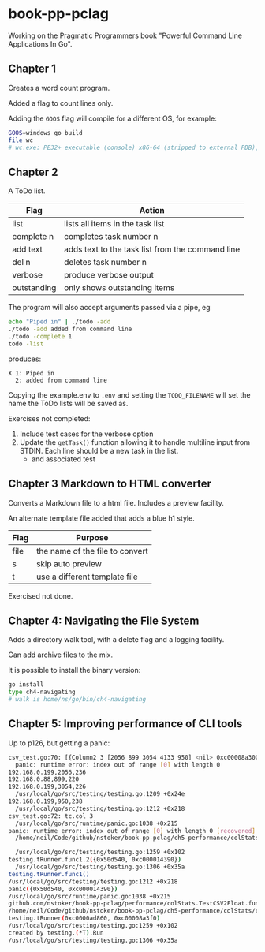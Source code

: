 # book-pp-pclag

Working on the Pragmatic Programmers book "Powerful Command Line Applications In Go".

## Chapter 1

Creates a word count program.

Added a flag to count lines only.

Adding the `GOOS` flag will compile for a different OS, for example:

```bash
GOOS=windows go build
file wc
# wc.exe: PE32+ executable (console) x86-64 (stripped to external PDB), for MS Windows
```

## Chapter 2

A ToDo list.

Flag       | Action
-----------|--------
list       | lists all items in the task list
complete n | completes task number n
add text   | adds text to the task list from the command line
del n      | deletes task number n
verbose    | produce verbose output
outstanding| only shows outstanding items

The program will also accept arguments passed via a pipe, eg

```bash
echo "Piped in" | ./todo -add
./todo -add added from command line
./todo -complete 1
todo -list
```

produces:

```text
X 1: Piped in
  2: added from command line
```

Copying the example.env to `.env` and setting the `TODO_FILENAME` will set the name the ToDo lists
will be saved as.

Exercises not completed:

1. Include test cases for the verbose option
1. Update the `getTask()` function allowing it to handle multiline input from STDIN. Each line should be a new task in the list.
   - and associated test

## Chapter 3 Markdown to HTML converter

Converts a Markdown file to a html file. Includes a preview facility.

An alternate template file added that adds a blue h1 style.

Flag | Purpose
-----|---------
file | the name of the file to convert
s    | skip auto preview
t    | use a different template file

Exercised not done.

## Chapter 4: Navigating the File System

Adds a directory walk tool, with a delete flag and a logging facility.

Can add archive files to the mix.

It is possible to install the binary version:

```bash
go install
type ch4-navigating
# walk is home/ns/go/bin/ch4-navigating
```

## Chapter 5: Improving performance of CLI tools

Up to p126, but getting a panic:

```bash
csv_test.go:70: [{Column2 3 [2056 899 3054 4133 950] <nil> 0xc00008a300} {Column3 3 [236 220 226 218 238] <nil> 0xc00008a330} {FailRead 1 [] 0xc00006a410 0xc00000c150} {FailedNotNumber 1 [] 0xc00006a420 0xc00008a390} {FailedInvalidColumn 4 [] 0xc00006a430 0xc00008a3c0}]
  panic: runtime error: index out of range [0] with length 0
192.168.0.199,2056,236
192.168.0.88,899,220
192.168.0.199,3054,226
  /usr/local/go/src/testing/testing.go:1209 +0x24e
192.168.0.199,950,238
  /usr/local/go/src/testing/testing.go:1212 +0x218
csv_test.go:72: tc.col 3
  /usr/local/go/src/runtime/panic.go:1038 +0x215
panic: runtime error: index out of range [0] with length 0 [recovered]
  /home/neil/Code/github/nstoker/book-pp-pclag/ch5-performance/colStats/csv_test.go:93 +0x454

  /usr/local/go/src/testing/testing.go:1259 +0x102
testing.tRunner.func1.2({0x50d540, 0xc000014390})
  /usr/local/go/src/testing/testing.go:1306 +0x35a
testing.tRunner.func1()
/usr/local/go/src/testing/testing.go:1212 +0x218
panic({0x50d540, 0xc000014390})
/usr/local/go/src/runtime/panic.go:1038 +0x215
github.com/nstoker/book-pp-pclag/performance/colStats.TestCSV2Float.func1(0xc0000ad860)
/home/neil/Code/github/nstoker/book-pp-pclag/ch5-performance/colStats/csv_test.go:93 +0x454
testing.tRunner(0xc0000ad860, 0xc00008a3f0)
/usr/local/go/src/testing/testing.go:1259 +0x102
created by testing.(*T).Run
/usr/local/go/src/testing/testing.go:1306 +0x35a
```
